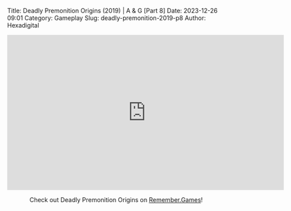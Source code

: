 Title: Deadly Premonition Origins (2019) | A & G [Part 8]
Date: 2023-12-26 09:01
Category: Gameplay
Slug: deadly-premonition-2019-p8
Author: Hexadigital

<center><iframe src="https://www.youtube.com/embed/nVacg-_yNug?feature=oembed" allow="accelerometer; autoplay; encrypted-media; gyroscope; picture-in-picture" width="640" height="360" frameborder="0"></iframe>

Check out Deadly Premonition Origins on [Remember.Games](https://remember.games/game/3549/deadly-premonition-origins/)!</center>